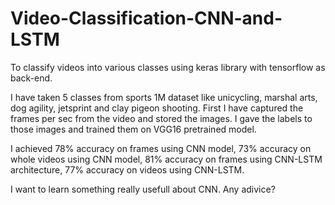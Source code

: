 # Video-Classification-CNN-and-LSTM
To classify videos into various classes using keras library with tensorflow as back-end.

I have taken 5 classes from sports 1M dataset like unicycling, marshal arts, dog agility, jetsprint and clay pigeon shooting. First I have captured the frames per sec from the video and stored the images. I gave the labels to those images and trained them on VGG16 pretrained model. 

I achieved 78% accuracy on frames using CNN model, 73% accuracy on whole videos using CNN model, 81% accuracy on frames using CNN-LSTM architecture, 77% accuracy on videos using CNN-LSTM.

I want to learn something really usefull about CNN. Any adivice?
